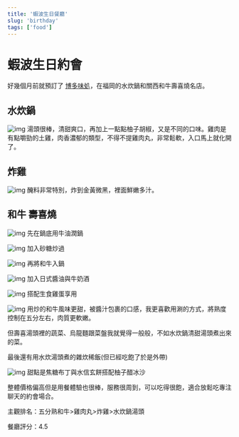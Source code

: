 ```yaml
---
title: '蝦波生日餐廳'
slug: 'birthday'
tags: ['food']
---
```

# 蝦波生日約會

好幾個月前就預訂了 [博多味処](https://hakata-iroha.net/cn/about.php)，在福岡的水炊鍋和關西和牛壽喜燒名店。

## 水炊鍋

![img](./img_20250914/076.webp)
湯頭很棒，清甜爽口，再加上一點點柚子胡椒，又是不同的口味。雞肉是有點嚼勁的土雞，肉香濃郁的類型，不得不提雞肉丸，非常鬆軟，入口馬上就化開了。

## 炸雞

![img](./img_20250914/091.webp)
醃料非常特別，炸到金黃微黑，裡面鮮嫩多汁。

 ## 和牛 壽喜燒

![img](./img_20250914/080.webp)
先在鍋底用牛油潤鍋

![img](./img_20250914/082.webp)
加入砂糖炒過

![img](./img_20250914/086.webp)
再將和牛入鍋

![img](./img_20250914/088.webp)
加入日式醬油與牛奶酒

![img](./img_20250914/092.webp)
搭配生食雞蛋享用

![img](./img_20250914/098.webp)
用炒的和牛風味更甜，被醬汁包裹的口感，我更喜歡用涮的方式，將熟度控制在五分左右，肉質更軟嫩。

但壽喜湯頭裡的蔬菜、烏龍麵跟菜盤我就覺得一般般，不如水炊鍋清甜湯頭煮出來的菜。

最後還有用水炊湯頭煮的雜炊稀飯(但已經吃飽了於是外帶)

![img](./img_20250914/103.webp)
甜點是焦糖布丁與水信玄餅搭配柚子醋冰沙

整體價格偏高但是用餐體驗也很棒，服務很周到，可以吃得很飽，適合放鬆吃專注聊天的約會場合。

主觀排名：五分熟和牛>雞肉丸>炸雞>水炊鍋湯頭

餐廳評分：4.5 

